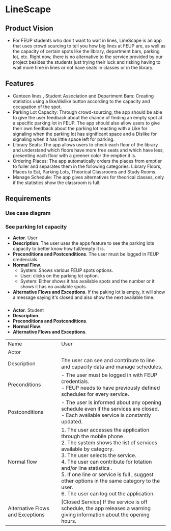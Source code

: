 # LineScape

## Product Vision

- For FEUP students who don't want to wait in lines, LineScape is an app that uses crowd sourcing to tell you how big lines at FEUP are, as well as the capacity of certain spots like the library, department bars, parking lot, etc. Right now, there is no alternative to the service provided by our project besides the students just trying their luck and risking having to wait more time in lines or not have seats in classes or in the library.

## Features
- Canteen lines , Student Association and Department Bars: Creating statistics using a like/dislike button according to the capacity and occupation of the spot.
- Parking Lot Capacity: Through crowd-sourcing, the app should be able to give the user feedback about the chance of finding an empty spot at a specific parking lot in FEUP. The app should also allow users to give their own feedback about the parking lot reacting with a Like for signaling when the parking lot has significant space and a Dislike for signaling when it has little space left for parking.
- Library Seats: The app allows users to check each floor of the library and understand which floors have more free seats and which have less, presenting each floor with a greener color the emptier it is.
- Ordering Places: The app automatically orders the places from emptier to fuller and separates them in the following categories: Library Floors, Places to Eat, Parking Lots, Theorical Classrooms and Study Rooms.
- Manage Schedule: The app gives alternatives for theorical classes, only if the statistics show the classroom is full.

## Requirements

### Use case diagram


### See parking lot capacity

* **Actor**. User 
* **Description**. The user uses the apps feature to see the parking lots capacity to better know how full/empty it is.
* **Preconditions and Postconditions**. The user must be logged in FEUP credencials.
* **Normal Flow**. 
  * System: Shows various FEUP spots options. 
  * User: clicks on the parking lot option. 
  * System: Either shows it has available spots and the number or it shows it has no available spots.
* **Alternative Flows and Exceptions**. If the paking lot is empty, it will show a message saying it's closed and also show the next available time.

### 
* **Actor**. Student 
* **Description**. 
* **Preconditions and Postconditions**. 
* **Normal Flow**.  
* **Alternative Flows and Exceptions**. 


|||
| --- | --- |
| Name | User |
| Actor |   | 
| Description | The user can see and contribute to line and capacity data and manage schedules.|
| Preconditions | - The user must be logged in with FEUP credentials. <br> - FEUP needs to have previously defined schedules for every service. |
| Postconditions | - The user is informed about any opening schedule even if the services are closed. <br> -  Each available service is constantly updated.  |
| Normal flow | 1. The user accesses the application through the mobile phone .<br> 2. The system shows the list of services available by category.<br> 3. The user selects the service.<br> 4. The user can contribute for lotation and/or line statistics .<br> 5. If one line or service is full , suggest other options in the same category to the user. <br> 6. The user can log out the application. |
| Alternative Flows and Exceptions | [Closed Service] If the service is off schedule, the app releases a warning giving information about the opening hours. |
